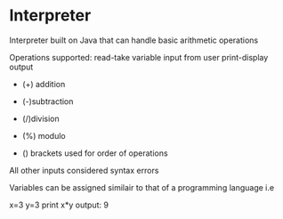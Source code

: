 # Interpreter

Interpreter built on Java that can handle basic arithmetic operations

Operations supported:
read-take variable input from user
print-display output

- (+) addition
- (-)subtraction
- (/)division
- (%) modulo

- () brackets used for order of operations

All other inputs considered syntax errors

Variables can be assigned similair to that of a programming language
i.e

x=3
y=3
print x*y
output: 9

